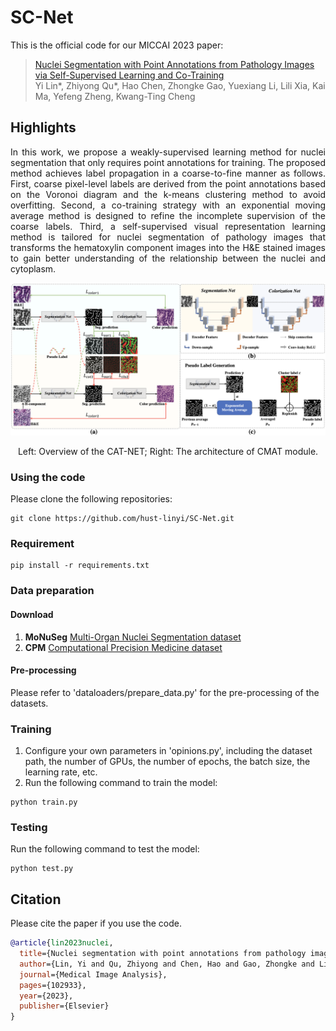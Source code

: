 # SC-Net
This is the official code for our MICCAI 2023 paper:

> [Nuclei Segmentation with Point Annotations from Pathology Images via Self-Supervised Learning and Co-Training](https://arxiv.org/abs/2202.08195) <br>
> Yi Lin*, Zhiyong Qu*, Hao Chen, Zhongke Gao, Yuexiang Li, Lili Xia, Kai Ma, Yefeng Zheng, Kwang-Ting Cheng

## Highlights
<p align="justify"> 
In this work, we propose a weakly-supervised learning method for nuclei segmentation that only requires point annotations for training. The proposed method achieves label propagation in a coarse-to-fine manner as follows. First, coarse pixel-level labels are derived from the point annotations based on the Voronoi diagram and the k-means clustering method to avoid overfitting. Second, a co-training strategy with an exponential moving average method is designed to refine the incomplete supervision of the coarse labels. Third, a self-supervised visual representation learning method is tailored for nuclei segmentation of pathology images that transforms the hematoxylin component images into the H&E stained images to gain better understanding of the relationship between the nuclei and cytoplasm. 

[comment]: <> ()
![visualization](figures/overview.png)
<div align="center">
Left: Overview of the CAT-NET; Right: The architecture of CMAT module.
</div> 

### Using the code
Please clone the following repositories:
```
git clone https://github.com/hust-linyi/SC-Net.git
```

### Requirement
```
pip install -r requirements.txt
```

### Data preparation
#### Download
1. **MoNuSeg**  [Multi-Organ Nuclei Segmentation dataset](https://monuseg.grand-challenge.org)
2. **CPM**  [Computational Precision Medicine dataset](https://drive.google.com/drive/folders/1sJ4nmkif6j4s2FOGj8j6i_Ye7z9w0TfA)

#### Pre-processing
Please refer to 'dataloaders/prepare_data.py' for the pre-processing of the datasets.

### Training
1. Configure your own parameters in 'opinions.py', including the dataset path, the number of GPUs, the number of epochs, the batch size, the learning rate, etc.
2. Run the following command to train the model:
```
python train.py
```

### Testing
Run the following command to test the model:
```
python test.py
```

## Citation
Please cite the paper if you use the code.
```bibtex
@article{lin2023nuclei,
  title={Nuclei segmentation with point annotations from pathology images via self-supervised learning and co-training},
  author={Lin, Yi and Qu, Zhiyong and Chen, Hao and Gao, Zhongke and Li, Yuexiang and Xia, Lili and Ma, Kai and Zheng, Yefeng and Cheng, Kwang-Ting},
  journal={Medical Image Analysis},
  pages={102933},
  year={2023},
  publisher={Elsevier}
}
```
